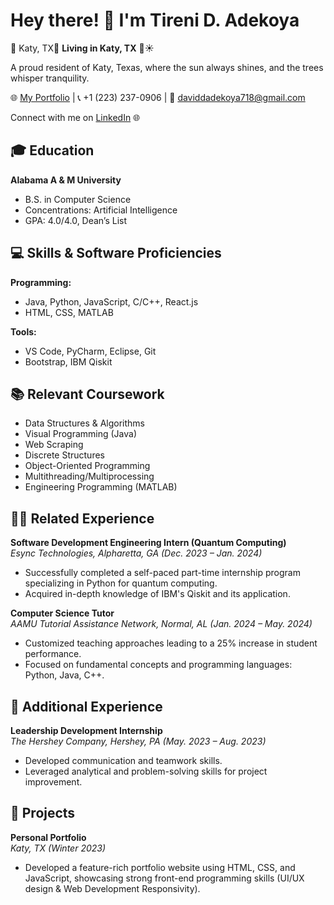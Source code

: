 # Hey there! 👋 I'm Tireni D. Adekoya

📍 Katy, TX📍 **Living in Katy, TX** 🌳☀️


A proud resident of Katy, Texas, where the sun always shines, and the trees whisper tranquility.


🌐 [My Portfolio](https://tirenidavidportfolio.netlify.app) | 📞 +1 (223) 237-0906 | 📧 daviddadekoya718@gmail.com

Connect with me on [LinkedIn](https://linkedin.com/in/tireniadekoya) 🌐

## 🎓 Education

**Alabama A & M University**  
- B.S. in Computer Science
- Concentrations: Artificial Intelligence
- GPA: 4.0/4.0, Dean’s List

## 💻 Skills & Software Proficiencies

**Programming:**
- Java, Python, JavaScript, C/C++, React.js
- HTML, CSS, MATLAB

**Tools:**
- VS Code, PyCharm, Eclipse, Git
- Bootstrap, IBM Qiskit

## 📚 Relevant Coursework

- Data Structures & Algorithms
- Visual Programming (Java)
- Web Scraping
- Discrete Structures
- Object-Oriented Programming
- Multithreading/Multiprocessing
- Engineering Programming (MATLAB)

## 👩‍💻 Related Experience

**Software Development Engineering Intern (Quantum Computing)**  
*Esync Technologies, Alpharetta, GA (Dec. 2023 – Jan. 2024)*
- Successfully completed a self-paced part-time internship program specializing in Python for quantum computing.
- Acquired in-depth knowledge of IBM's Qiskit and its application.

**Computer Science Tutor**  
*AAMU Tutorial Assistance Network, Normal, AL (Jan. 2024 – May. 2024)*
- Customized teaching approaches leading to a 25% increase in student performance.
- Focused on fundamental concepts and programming languages: Python, Java, C++.

## 🚀 Additional Experience

**Leadership Development Internship**  
*The Hershey Company, Hershey, PA (May. 2023 – Aug. 2023)*
- Developed communication and teamwork skills.
- Leveraged analytical and problem-solving skills for project improvement.

## 🚧 Projects

**Personal Portfolio**  
*Katy, TX (Winter 2023)*
- Developed a feature-rich portfolio website using HTML, CSS, and JavaScript, showcasing strong front-end programming skills (UI/UX design & Web Development Responsivity).
